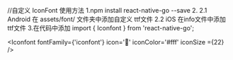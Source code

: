 //自定义  IconFont 使用方法
1.npm install react-native-go --save
2.
  2.1 Android 在 assets/font/ 文件夹中添加自定义 ttf文件
  2.2 iOS 在info文件中添加ttf文件
3.在代码中添加
import { Iconfont } from 'react-native-go';

<Iconfont
    fontFamily={'iconfont'}
    icon='&#xe603;'
    iconColor='#fff'
    iconSize ={22}
    />
